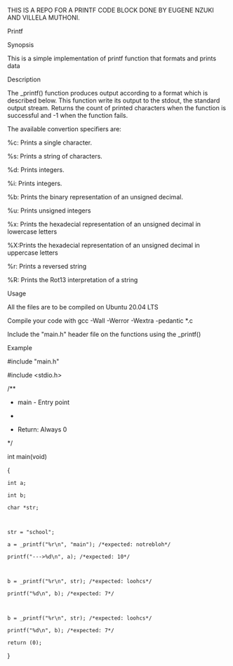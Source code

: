 THIS IS A REPO FOR A PRINTF CODE BLOCK
DONE BY EUGENE NZUKI AND VILLELA MUTHONI.

Printf

Synopsis

This is a simple implementation of printf function that formats and prints data



Description

The _printf() function produces output according to a format which is described below. This function write its output to the stdout, the standard output stream. Returns the count of printed characters when the function is successful and -1 when the function fails.



The available convertion specifiers are:



%c: Prints a single character.

%s: Prints a string of characters.

%d: Prints integers.

%i: Prints integers.

%b: Prints the binary representation of an unsigned decimal.

%u: Prints unsigned integers

%x: Prints the hexadecial representation of an unsigned decimal in lowercase letters

%X:Prints the hexadecial representation of an unsigned decimal in uppercase letters

%r: Prints a reversed string

%R: Prints the Rot13 interpretation of a string

Usage

All the files are to be compiled on Ubuntu 20.04 LTS

Compile your code with gcc -Wall -Werror -Wextra -pedantic *.c

Include the "main.h" header file on the functions using the _printf()

Example



#include "main.h"

#include <stdio.h>

/**

 * main - Entry point

 *

 * Return: Always 0

 */



int main(void)

{

	int a;

	int b;

	char *str;



	str = "school";

	a = _printf("%r\n", "main"); /*expected: notrebloh*/

	printf("--->%d\n", a); /*expected: 10*/



	b = _printf("%r\n", str); /*expected: loohcs*/

	printf("%d\n", b); /*expected: 7*/



	b = _printf("%r\n", str); /*expected: loohcs*/

	printf("%d\n", b); /*expected: 7*/

	return (0);

}
